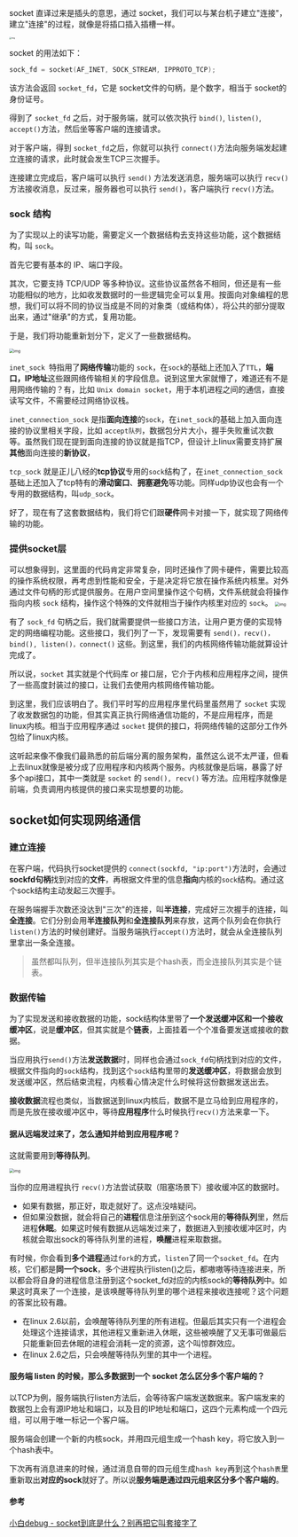 socket 直译过来是插头的意思，通过 socket，我们可以与某台机子建立"连接"，建立"连接"的过程，就像是将插口插入插槽一样。

<img src="assets/socket1.jpeg" alt="img" style="zoom:25%;" />

socket 的用法如下：

```c
sock_fd = socket(AF_INET, SOCK_STREAM, IPPROTO_TCP);
```

该方法会返回 `socket_fd`，它是 socket文件的句柄，是个数字，相当于 socket的身份证号。

得到了 `socket_fd` 之后，对于服务端，就可以依次执行 `bind()`, `listen()`, `accept()`方法，然后坐等客户端的连接请求。

对于客户端，得到 `socket_fd`之后，你就可以执行 `connect()`方法向服务端发起建立连接的请求，此时就会发生TCP三次握手。

连接建立完成后，客户端可以执行 `send()` 方法发送消息，服务端可以执行 `recv()`方法接收消息，反过来，服务器也可以执行 `send()`，客户端执行 `recv()`方法。



### sock 结构

为了实现以上的读写功能，需要定义一个数据结构去支持这些功能，这个数据结构，叫 `sock`。

首先它要有基本的 IP、端口字段。

其次，它要支持 TCP/UDP 等多种协议。这些协议虽然各不相同，但还是有一些功能相似的地方，比如收发数据时的一些逻辑完全可以复用。按面向对象编程的思想，我们可以将不同的协议当成是不同的对象类（或结构体），将公共的部分提取出来，通过"继承"的方式，复用功能。

于是，我们将功能重新划分下，定义了一些数据结构。

<img src="assets/socket2.jpeg" alt="img" style="zoom:50%;" />

`inet_sock `特指用了**网络传输**功能的 `sock`，在`sock`的基础上还加入了`TTL`，**端口，IP地址**这些跟网络传输相关的字段信息。说到这里大家就懵了，难道还有不是用网络传输的？有，比如 `Unix domain socket`，用于本机进程之间的通信，直接读写文件，不需要经过网络协议栈。

`inet_connection_sock` 是指**面向连接**的`sock`，在`inet_sock`的基础上加入面向连接的协议里相关字段，比如 `accept队列`，数据包分片大小，握手失败重试次数等。虽然我们现在提到面向连接的协议就是指TCP，但设计上linux需要支持扩展**其他**面向连接的**新协议**，

`tcp_sock` 就是正儿八经的**tcp协议**专用的`sock`结构了，在`inet_connection_sock`基础上还加入了tcp特有的**滑动窗口**、**拥塞避免**等功能。同样udp协议也会有一个专用的数据结构，叫`udp_sock`。

好了，现在有了这套数据结构，我们将它们跟**硬件**网卡对接一下，就实现了网络传输的功能。



### 提供socket层

可以想象得到，这里面的代码肯定非常复杂，同时还操作了网卡硬件，需要比较高的操作系统权限，再考虑到性能和安全，于是决定将它放在操作系统内核里。对外通过文件句柄的形式提供服务。在用户空间里操作这个句柄，文件系统就会将操作指向内核 `sock` 结构，操作这个特殊的文件就相当于操作内核里对应的 `sock`。
<img src="assets/socket3.jpeg" alt="img" style="zoom:50%;" />

有了 `sock_fd` 句柄之后，我们就需要提供一些接口方法，让用户更方便的实现特定的网络编程功能。这些接口，我们列了一下，发现需要有 `send()，recv()，bind(), listen()，connect()` 这些。到这里，我们的内核网络传输功能就算设计完成了。

所以说，`socket` 其实就是个代码库 or 接口层，它介于内核和应用程序之间，提供了一些高度封装过的接口，让我们去使用内核网络传输功能。

到这里，我们应该明白了。我们平时写的应用程序里代码里虽然用了 `socket` 实现了收发数据包的功能，但其实真正执行网络通信功能的，不是应用程序，而是linux内核。相当于应用程序通过 `socket` 提供的接口，将网络传输的这部分工作外包给了linux内核。

这听起来像不像我们最熟悉的前后端分离的服务架构，虽然这么说不太严谨，但看上去linux就像是被分成了应用程序和内核两个服务。内核就像是后端，暴露了好多个api接口，其中一类就是 `socket` 的 `send(), recv()` 等方法。应用程序就像是前端，负责调用内核提供的接口来实现想要的功能。



## socket如何实现网络通信

### 建立连接

在客户端，代码执行socket提供的 `connect(sockfd, "ip:port")`方法时，会通过**sockfd句柄**找到对应的**文件**，再根据文件里的信息**指向**内核的`sock`结构。通过这个sock结构主动发起三次握手。

在服务端握手次数还没达到"三次"的连接，叫**半连接**，完成好三次握手的连接，叫**全连接**。它们分别会用**半连接队列**和**全连接队列**来存放，这两个队列会在你执行 `listen()`方法的时候创建好。当服务端执行`accept()`方法时，就会从全连接队列里拿出一条全连接。

> 虽然都叫队列，但半连接队列其实是个hash表，而全连接队列其实是个链表。



### 数据传输

为了实现发送和接收数据的功能，sock结构体里带了**一个发送缓冲区和一个接收缓冲区**，说是**缓冲区**，但其实就是个**链表**，上面挂着一个个准备要发送或接收的数据。

当应用执行`send()`方法**发送数据**时，同样也会通过`sock_fd`句柄找到对应的文件，根据文件指向的`sock`结构，找到这个`sock`结构里带的**发送缓冲区**，将数据会放到发送缓冲区，然后结束流程，内核看心情决定什么时候将这份数据发送出去。

**接收数据**流程也类似，当数据送到linux内核后，数据不是立马给到应用程序的，而是先放在接收缓冲区中，等待**应用程序**什么时候执行`recv()`方法来拿一下。

#### 据从远端发过来了，怎么通知并给到应用程序呢？

这就需要用到**等待队列**。

<img src="assets/socket4.jpeg" alt="img" style="zoom:50%;" />

当你的应用进程执行 `recv()`方法尝试获取（阻塞场景下）接收缓冲区的数据时。

- 如果有数据，那正好，取走就好了。这点没啥疑问。
- 但如果没数据，就会将自己的**进程**信息注册到这个sock用的**等待队列**里，然后进程**休眠**。如果这时候有数据从远端发过来了，数据进入到接收缓冲区时，内核就会取出sock的等待队列里的进程，**唤醒**进程来取数据。

有时候，你会看到**多个进程**通过`fork`的方式，`listen`了同一个`socket_fd`。在内核，它们都是**同一个sock**，多个进程执行listen()之后，都嗷嗷等待连接进来，所以都会将自身的进程信息注册到这个socket_fd对应的内核sock的**等待队列**中。如果这时真来了一个连接，是该唤醒等待队列里的哪个进程来接收连接呢？这个问题的答案比较有趣。

- 在linux 2.6以前，会唤醒等待队列里的所有进程。但最后其实只有一个进程会处理这个连接请求，其他进程又重新进入休眠，这些被唤醒了又无事可做最后只能重新回去休眠的进程会消耗一定的资源，这个叫惊群效应。
- 在linux 2.6之后，只会唤醒等待队列里的其中一个进程。



#### 服务端 listen 的时候，那么多数据到一个 socket 怎么区分多个客户端的？

以TCP为例，服务端执行listen方法后，会等待客户端发送数据来。客户端发来的数据包上会有源IP地址和端口，以及目的IP地址和端口，这四个元素构成一个四元组，可以用于唯一标记一个客户端。

服务端会创建一个新的内核sock，并用四元组生成一个hash key，将它放入到一个hash表中。

下次再有消息进来的时候，通过消息自带的四元组生成`hash key`再到这个`hash表`里重新取出**对应的sock**就好了。所以说**服务端是通过四元组来区分多个客户端的**。



#### 参考

[小白debug - socket到底是什么？别再把它叫套接字了](https://mp.weixin.qq.com/s/bD1XB-fVSlV3rIqoQdA40g)
